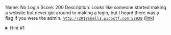 Name: No Login
Score: 200
Description: Looks like someone started making a website but never got around to making a login, but I heard there was a flag if you were the admin. <code>http://2018shell1.picoctf.com:52920</code> (<a href="http://2018shell1.picoctf.com:52920">link</a>)
<details><summary>Hint #1</summary>What is it actually looking for in the cookie?</details>